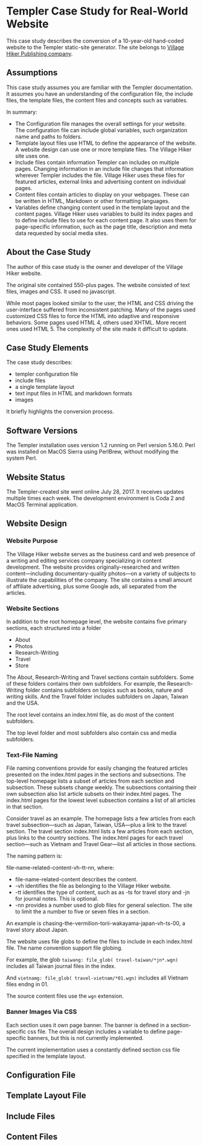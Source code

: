 # Templer Case Study for Real-World Website

This case study describes the conversion of a 10-year-old hand-coded website to the Templer static-site generator. The site belongs to [Village Hiker Publishing company](http://villagehiker.com).

## Assumptions

This case study assumes you are familiar with the Templer documentation. It assumes you have an understanding of the configuration file, the include files, the template files, the content files and concepts such as variables.

In summary:

* The Configuration file manages the overall settings for your website. The configuration file can include global variables, such organization name and paths to folders.
* Template layout files use HTML to define the appearance of the website. A website design can use one or more template files. The Village Hiker site uses one.
* Include files contain information Templer can includes on multiple pages. Changing information in an include file changes that information wherever Templer includes the file. Village Hiker uses these files for featured articles, external links and advertising content on individual pages.
* Content files contain articles to display on your webpages. These can be written in HTML, Markdown or other formatting languages.  
* Variables define changing content used in the template layout and the content pages. Village Hiker uses variables to build its index pages and to define include files to use for each content page. It also uses them for page-specific information, such as the page title, description and meta data requested by social media sites.

## About the Case Study

The author of this case study is the owner and developer of the Village Hiker website. 

The original site contained 550-plus pages. The website consisted of text files, images and CSS. It used no javascript.

While most pages looked similar to the user, the HTML and CSS driving the user-interface suffered from inconsistent patching. Many of the pages used customized CSS files to force the HTML into adaptive and responsive behaviors. Some pages used HTML 4, others used XHTML. More recent ones used HTML 5. The complexity of the site made it difficult to update.

## Case Study Elements

The case study describes:

* templer configuration file
* include files
* a single template layout
* text input files in HTML and markdown formats
* images

It briefly highlights the conversion process.

## Software Versions

The Templer installation uses version 1.2 running on Perl version 5.16.0. Perl was installed on MacOS Sierra using PerlBrew, without modifying the system Perl.

## Website Status

The Templer-created site went online July 28, 2017. It receives updates multiple times each week. The development environment is Coda 2 and MacOS Terminal application.

## Website Design

### Website Purpose

The Village Hiker website serves as the business card and web presence of a writing and editing services company specializing in content development. The website provides originally-researched and written content—including documentary-quality photos—on a variety of subjects to illustrate the capabilities of the company. The site contains a small amount of affiliate advertising, plus some Google ads, all separated from the articles.

### Website Sections

In addition to the root homepage level, the website contains five primary sections, each structured into a folder

* About
* Photos
* Research-Writing
* Travel
* Store

The About, Research-Writing and Travel sections contain subfolders. Some of these folders contains their own subfolders. For example, the Research-Writing folder contains subfolders on topics such as books, nature and writing skills. And the Travel folder includes subfolders on Japan, Taiwan and the USA. 

The root level contains an index.html file, as do most of the content subfolders.

The top level folder and most subfolders also contain css and media subfolders.

### Text-File Naming 

File naming conventions provide for easily changing the featured articles presented on the index.html pages in the sections and subsections. The top-level homepage lists a subset of articles from each section and subsection. These subsets change weekly. The subsections containing their own subsection also list article subsets on their index.html pages. The index.html pages for the lowest level subsection contains a list of all articles in that section. 

Consider travel as an example. The homepage lists a few articles from each travel subsection—such as Japan, Taiwan, USA—plus a link to the travel section. The travel section index.html lists a few articles from each section, plus links to the country sections. The index.html pages for each travel section—such as Vietnam and Travel Gear—list all articles in those sections. 

The naming pattern is:

file-name-related-content-vh-tt-nn, where:

* file-name-related-content describes the content.
* -vh identifies the file as belonging to the Village Hiker website.
* -tt identifies the type of content, such as as -ts for travel story and -jn for journal notes. This is optional.
* -nn provides a number used to glob files for general selection. The site to limit the a number to five or seven files in a section. 

An example is chasing-the-vermilion-torii-wakayama-japan-vh-ts-00, a travel story about Japan.

The website uses file globs to define the files to include in each index.html file. The name convention support file globing.

For example, the glob `taiwang: file_glob( travel-taiwan/*jn*.wgn)` includes all Taiwan journal files in the index.

And `vietnamg: file_glob( travel-vietnam/*01.wgn)` includes all Vietnam files endng in 01.

The source content files use the `wgn` extension. 

### Banner Images Via CSS

Each section uses it own page banner. The banner is defined in a section-specific css file. The overall design includes a variable to define page-specific banners, but this is not currently implemented. 

The current implementation uses a constantly defined section css file specified in the template layout.

## Configuration File

## Template Layout File

## Include Files

## Content Files




